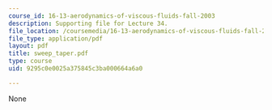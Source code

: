 ```yaml
---
course_id: 16-13-aerodynamics-of-viscous-fluids-fall-2003
description: Supporting file for Lecture 34.
file_location: /coursemedia/16-13-aerodynamics-of-viscous-fluids-fall-2003/9295c0e0025a375845c3ba000664a6a0_sweep_taper.pdf
file_type: application/pdf
layout: pdf
title: sweep_taper.pdf
type: course
uid: 9295c0e0025a375845c3ba000664a6a0

---
```

None